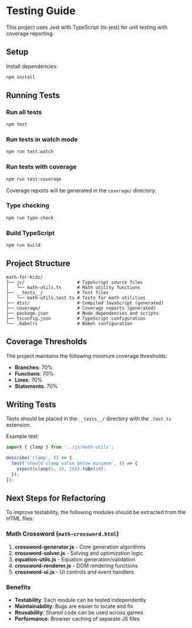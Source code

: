 # Testing Guide

This project uses Jest with TypeScript (ts-jest) for unit testing with coverage reporting.

## Setup

Install dependencies:

```bash
npm install
```

## Running Tests

### Run all tests
```bash
npm test
```

### Run tests in watch mode
```bash
npm run test:watch
```

### Run tests with coverage
```bash
npm run test:coverage
```

Coverage reports will be generated in the `coverage/` directory.

### Type checking
```bash
npm run type-check
```

### Build TypeScript
```bash
npm run build
```

## Project Structure

```
math-for-kids/
├── js/                    # TypeScript source files
│   └── math-utils.ts      # Math utility functions
├── __tests__/             # Test files
│   └── math-utils.test.ts # Tests for math utilities
├── dist/                  # Compiled JavaScript (generated)
├── coverage/              # Coverage reports (generated)
├── package.json           # Node dependencies and scripts
├── tsconfig.json          # TypeScript configuration
└── .babelrc               # Babel configuration
```

## Coverage Thresholds

The project maintains the following minimum coverage thresholds:
- **Branches**: 70%
- **Functions**: 70%
- **Lines**: 70%
- **Statements**: 70%

## Writing Tests

Tests should be placed in the `__tests__/` directory with the `.test.ts` extension.

Example test:

```typescript
import { clamp } from '../js/math-utils';

describe('clamp', () => {
  test('should clamp value below minimum', () => {
    expect(clamp(5, 10, 20)).toBe(10);
  });
});
```

## Next Steps for Refactoring

To improve testability, the following modules should be extracted from the HTML files:

### Math Crossword (`math-crossword.html`)
1. **crossword-generator.js** - Core generation algorithms
2. **crossword-solver.js** - Solving and optimization logic
3. **equation-utils.js** - Equation generation/validation
4. **crossword-renderer.js** - DOM rendering functions
5. **crossword-ui.js** - UI controls and event handlers

### Benefits
- **Testability**: Each module can be tested independently
- **Maintainability**: Bugs are easier to locate and fix
- **Reusability**: Shared code can be used across games
- **Performance**: Browser caching of separate JS files
